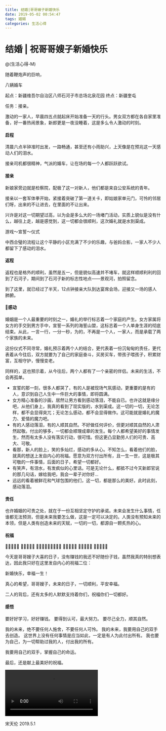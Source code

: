 ```yaml
---
title: 结婚|哥哥嫂子新婚快乐
date: 2019-05-02 00:54:47
tags: 婚姻
categories: 生活心得 
---
```

# 结婚 | 祝哥哥嫂子新婚快乐

@(生活心得-M)

随着鞭炮声的巨响，

八辆婚车

起点：新疆维吾尔自治区八师石河子市总场北泉花园
终点：新疆奎屯

任务：接亲。


<!--more-->

激动的一家人，早晨四五点就起床开始准备一天的行头。男女双方都在各自家里准备，好一番热闹景象，新郎更是一夜没睡着，这是多么令人激动的时刻。

#### 启程

清晨六点半钟准时出发，一路畅通，甚至还有小雨助兴，上天像是在预兆这一天感动人们的泪水。

接亲司机都很精神，气派的婚车，让在场的每一个人都跃跃欲试。

#### 接亲

新娘家旁边就是检察院，配极了这一对新人，他们都是来自公安系统的青年。

接亲以一套军体拳开始，紧接着突破了第一道关卡，即姑娘家单元门，可怜的邻居们呀，出来的不让进去，在里面的不让出来。

兴许是对这一切期望过高，以为会是多么大的一场堵门活动，实质上貌似是没有什么，越往上走，越是感觉到，这一切都会很顺利，这次婚礼就是水到渠成。

游戏～宣誓～仪式

中西合璧的流程让这个平静的小区充满了不少的乐趣，与爸妈合影，一家人不少人都留下了感动的泪水。

#### 返程

返程也是格外的顺利，虽然是五一，但是貌似高速并不堵车，就这样顺顺利利的回到了石河子，期间到了石河子新的标志性地点——景观河，拍照留念。

到了这里，就已经过了半天，12点钟接亲大队到达宴席会场，迎接又一场的感人肺腑。


#### 💒感动

婚姻是一个人最重要的时刻之一，婚礼的举行标志着一个家庭的产生。女方家属将女方的手交到男方手中，宣誓一系列的海誓山盟，这标志着一个人单身生涯的彻底结束。从此，一言一行，一分一秒，为的，不再是一个人，一家人，而是承载了两个家族的未来。

这份仪式不同寻常，婚礼预示着两个人的结合，更代表着一份沉甸甸的责任，更代表着从今往后，双方就要为了自己的家庭奋斗，买房买车，带孩子喂孩子，积累财富，互相守护，慢慢变老。

同样的，这也预示着，从今往后，两个人都有了一个亲密的伴侣。未来的生活，不会再孤单。

- 宣誓的那一刻，很多人都哭了，有的人是被现场气氛感动，更重要的是有的人，意识到自己人生中一件巨大的事情，即将圆满。
- 女方精心准备的沙画，居然让男方看到感动落泪，不能自已。也许这就是缘分吧，从他们身上，我真的看到了现实版的，水到渠成。这一切的一切，无论怎样，都不会显得突兀；无论怎么感动，都不会显得做作。这可能就是婚礼的魔力、爱情的魔力吧。
- 有的人感动落泪，有的人顺其自然。不好做任何评价，但更对顺其自然的人肃然起敬。付出的够多，一切都会顺理成章的发生。每个人都希望美好的事情发生，然而有太多人没有落实行动，很可惜。但这更凸显勤劳人们的可贵、高大、可敬。
- 看那，新人的脸上，笑的多灿烂，感动的多从心。不知怎么，看着他们的脸，就真的想送上发自内心的祝福。愿意为双方付出所有，且一生一世，这是极其可敬的一件事情，后面的日子，希望一切都好。
- 有笑声，有泪水，有发疯似的心里话。可是无论什么，都抵不过今天新郎官说的那几句话，嫁给我吧，我会一辈子对你好...
- 远远的看着被鲜花和气球包围的他们，这一切，都是那么的美好。此时此刻，感动落泪。


#### 责任

也许婚姻的可贵之处，就在于一份互相坚定守护的承诺。未来会发生什么事情，任谁都无法预测，但是未来我要怎么做，这是一定可以决定的。人类没有预知未来的本领，但是人类有创造未来的天赋，一切的一切，都源自一颗炙热的心。

#### 祝福

💒💒💒💒💒
💒🎈🎈🎈💒
💒👱🏻‍♂️💒👩🏻‍🦳💒
💒🏫💒🏫💒
💒🎈🎈🎈💒
💒💒💒💒💒

今天是哥哥嫂子大喜的日子，没有赚钱的我还不好随份子钱，虽然我真的特别想表达，因此我只好在这里发自内心的祝福二位：

新婚快乐，幸福一生！

真心的希望，哥哥嫂子，未来的日子，一切顺利，平安幸福。

二人的背后，还有太多的人默默支持着你们，祝福你们一切都好。



#### 感悟

要好好学习，好好赚钱。
要得到认可，最大努力。
要尽己全力，顺其自然。

我的未来，绝不要任何人施舍，不要任何人可怜。
我的未来，我要用自己的双手去创造。
这世界上没有任何事情是应当如此，一定是有人为此付出所有。
我也要为自己，为一切帮助过我的人，付出我的所有。

我要用自己的双手，掌握自己的命运。



最后，还是献上最美好的祝福。


<video src="http://frytea-data.test.upcdn.net/201905521525525216064.mp4" controls="controls"> </video>

宋天伦
2019.5.1

